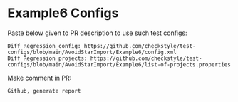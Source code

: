 # Example6 Configs
Paste below given to PR description to use such test configs:
```
Diff Regression config: https://github.com/checkstyle/test-configs/blob/main/AvoidStarImport/Example6/config.xml
Diff Regression projects: https://github.com/checkstyle/test-configs/blob/main/AvoidStarImport/Example6/list-of-projects.properties
```
Make comment in PR:
```
Github, generate report
```
